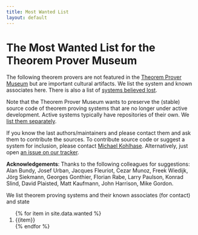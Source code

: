 ```yaml
---
title: Most Wanted List
layout: default
---
```


# The Most Wanted List for the Theorem Prover Museum

The following theorem provers are not featured in the <a href="/">Theorem Prover Museum</a> but are important cultural artifacts. 
We list the system and known associates here. 
There is also a list of <a href="/losta/">systems believed lost</a>.


Note that the Theorem Prover Museum wants to preserve the (stable) source code of theorem proving systems that are no longer under active development. 
Active systems typically have repositories of their own. 
We <a href="active/">list them separately</a>.

If you know the last authors/maintainers and please contact them and ask them to contribute the sources. 
To contribute source code or suggest a system for inclusion, please contact <a href="mailto:m.kohlhase@jacobs-university.de">Michael Kohlhase</a>. 
Alternatively, just open <a href="https://github.com/theoremprover-museum/theoremprover-museum.github.io/issues/">an issue on our tracker</a>.

**Acknowledgements**: Thanks to the following colleagues for suggestions: 
Alan Bundy, Josef Urban, Jacques Fleuriot, Cezar Munoz, Freek Wiedijk, Jörg Siekmann, Georges Gonthier, Florian Rabe, Larry Paulson, Konrad Slind, David Plaisted, Matt Kaufmann, John Harrison, Mike Gordon.


We list theorem proving systems and their known associates (for contact) and state

<ol>
{% for item in site.data.wanted %}
  <li>{{item}}</li>
{% endfor %}
</ol>
